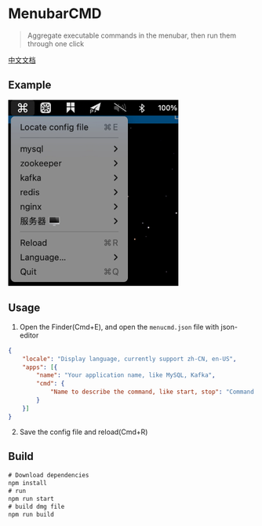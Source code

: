 # MenubarCMD

> Aggregate executable commands in the menubar, then run them through one click

[中文文档](./README.md)


## Example

<img src="doc/en.jpg" alt="snap_1" style="zoom: 67%;" />



## Usage

1. Open the Finder(Cmd+E), and open the `menucmd.json` file with json-editor

```json
{
    "locale": "Display language, currently support zh-CN, en-US",
    "apps": [{
        "name": "Your application name, like MySQL, Kafka",
        "cmd": {
            "Name to describe the command, like start, stop": "Command to execute, mind if your command should run with special shell"
        }
    }]
}
```

2. Save the config file and reload(Cmd+R)



## Build

```shell
# Download dependencies
npm install
# run
npm run start
# build dmg file
npm run build
```




